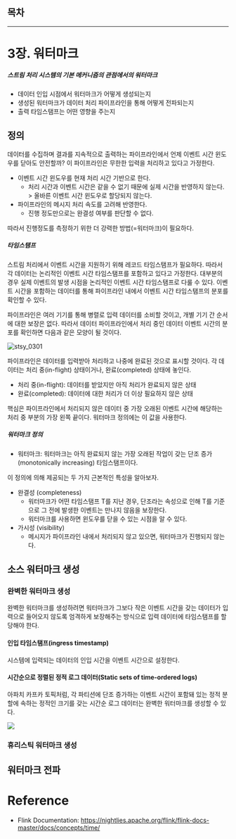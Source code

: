 ## 목차
---

# 3장. 워터마크
##### 스트림 처리 시스템의 기본 메커니즘의 관점에서의 워터마크
- 데이터 인입 시점에서 워터마크가 어떻게 생성되는지
- 생성된 워터마크가 데이터 처리 파이프라인을 통해 어떻게 전파되는지
- 출력 타임스탬프는 어떤 영향을 주는지

## 정의
데이터를 수집하며 결과를 지속적으로 출력하는 파이프라인에서 언제 이벤트 시간 윈도우를 닫아도 안전할까? 이 파이프라인은 무한한 입력을 처리하고 있다고 가정한다.
- 이벤트 시간 윈도우를 현재 처리 시간 기반으로 한다.
  - 처리 시간과 이벤트 시간은 같을 수 없기 때문에 실제 시간을 반영하지 않는다. > 올바른 이벤트 시간 윈도우로 할당되지 않는다.
- 파이프라인의 메시지 처리 속도를 고려해 반영한다.
  - 진행 정도만으로는 완결성 여부를 판단할 수 없다.

따라서 진행정도를 측정하기 위한 더 강력한 방법(=워터마크)이 필요하다. 

##### 타임스탬프
스트림 처리에서 이벤트 시간을 지원하기 위해 레코드 타임스탬프가 필요하다. 따라서 각 데이터는 논리적인 이벤트 시간 타임스탬프를 포함하고 있다고 가정한다. 대부분의 경우 실제 이벤트의 발생 시점을 논리적인 이벤트 시간 타임스탬프로 다룰 수 있다. 이벤트 시간을 포함하는 데이터를 통해 파이프라인 내에서 이벤트 시간 타임스탬프의 분포를 확인할 수 있다.

파이프라인은 여러 기기를 통해 병렬로 입력 데이터를 소비할 것이고, 개별 기기 간 순서에 대한 보장은 없다. 따라서 데이터 파이프라인에서 처리 중인 데이터 이벤트 시간의 분포를 확인하면 다음과 같은 모양이 될 것이다.

![stsy_0301](https://user-images.githubusercontent.com/19989706/154208504-9926f988-a471-4f8e-902c-79aa2b00da4b.gif)

파이프라인은 데이터를 입력받아 처리하고 나중에 완료된 것으로 표시할 것이다. 각 데이터는 처리 중(in-flight) 상태이거나, 완료(completed) 상태에 놓인다.
- 처리 중(in-flight): 데이터를 받았지만 아직 처리가 완료되지 않은 상태
- 완료(completed): 데이터에 대한 처리가 더 이상 필요하지 않은 상태

핵심은 파이프라인에서 처리되지 않은 데이터 중 가장 오래된 이벤트 시간에 해당하는 처리 중 부분의 가장 왼쪽 끝이다. 워터마크 정의에는 이 값을 사용한다.

##### 워터마크 정의
- 워터마크: 워터마크는 아직 완료되지 않는 가장 오래된 작업이 갖는 단조 증가(monotonically increasing) 타임스탬프이다.

이 정의에 의해 제공되는 두 가지 근본적인 특성을 알아보자.
- 완결성 (completeness)
  - 워터마크가 어떤 타임스탬프 T를 지난 경우, 단조라는 속성으로 인해 T를 기준으로 그 전에 발생한 이벤트는 만나지 않음을 보장한다.
  - 워터마크를 사용하면 윈도우를 닫을 수 있는 시점을 알 수 있다.
- 가시성 (visibility)
  - 메시지가 파이프라인 내에서 처리되지 않고 있으면, 워터마크가 진행되지 않는다.

## 소스 워터마크 생성

### 완벽한 워터마크 생성
완벽한 워터마크를 생성하려면 워터마크가 그보다 작은 이벤트 시간을 갖는 데이터가 입력으로 들어오지 않도록 엄격하게 보장해주는 방식으로 입력 데이터에 타임스탬프를 할당해야 한다.

#### 인입 타임스탬프(ingress timestamp)
시스템에 입력되는 데이터의 인입 시간을 이벤트 시간으로 설정한다.

#### 시간순으로 정렬된 정적 로그 데이터(Static sets of time-ordered logs)
아파치 카프카 토픽처럼, 각 파티션에 단조 증가하는 이벤트 시간이 포함돼 있는 정적 분할에 속하는 정적인 크기를 갖는 시간순 로그 데이터는 완벽한 워터마크를 생성할 수 있다.

![](https://nightlies.apache.org/flink/flink-docs-master/fig/stream_watermark_in_order.svg)

### 휴리스틱 워터마크 생성

## 워터마크 전파

# Reference
- Flink Documentation: https://nightlies.apache.org/flink/flink-docs-master/docs/concepts/time/
